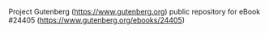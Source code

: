 Project Gutenberg (https://www.gutenberg.org) public repository for eBook #24405 (https://www.gutenberg.org/ebooks/24405)
